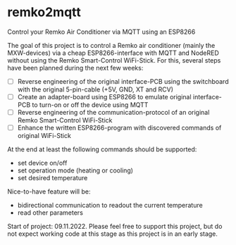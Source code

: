 # remko2mqtt
Control your Remko Air Conditioner via MQTT using an ESP8266

The goal of this project is to control a Remko air conditioner (mainly the MXW-devices) via a cheap ESP8266-interface with MQTT and NodeRED without using the Remko Smart-Control WiFi-Stick. For this, several steps have been planned during the next few weeks:

- [ ] Reverse engineering of the original interface-PCB using the switchboard with the original 5-pin-cable (+5V, GND, XT and RCV)
- [ ] Create an adapter-board using ESP8266 to emulate original interface-PCB to turn-on or off the device using MQTT
- [ ] Reverse engineering of the communication-protocol of an original Remko Smart-Control WiFi-Stick
- [ ] Enhance the written ESP8266-program with discovered commands of original WiFi-Stick

At the end at least the following commands should be supported:
* set device on/off
* set operation mode (heating or cooling)
* set desired temperature

Nice-to-have feature will be:
* bidirectional communication to readout the current temperature
* read other parameters

Start of project: 09.11.2022. Please feel free to support this project, but do not expect working code at this stage as this project is in an early stage.
